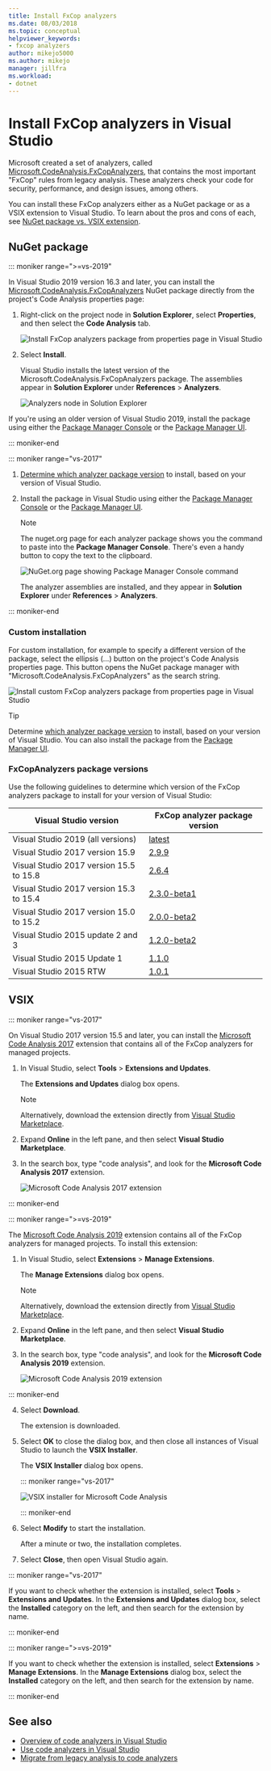 ```yaml
---
title: Install FxCop analyzers
ms.date: 08/03/2018
ms.topic: conceptual
helpviewer_keywords:
- fxcop analyzers
author: mikejo5000
ms.author: mikejo
manager: jillfra
ms.workload:
- dotnet
---
```

# Install FxCop analyzers in Visual Studio

Microsoft created a set of analyzers, called [Microsoft.CodeAnalysis.FxCopAnalyzers](https://www.nuget.org/packages/Microsoft.CodeAnalysis.FxCopAnalyzers), that contains the most important "FxCop" rules from legacy analysis. These analyzers check your code for security, performance, and design issues, among others.

You can install these FxCop analyzers either as a NuGet package or as a VSIX extension to Visual Studio. To learn about the pros and cons of each, see [NuGet package vs. VSIX extension](roslyn-analyzers-overview.md#nuget-package-versus-vsix-extension).

## NuGet package

::: moniker range=">=vs-2019"

In Visual Studio 2019 version 16.3 and later, you can install the [Microsoft.CodeAnalysis.FxCopAnalyzers](https://www.nuget.org/packages/Microsoft.CodeAnalysis.FxCopAnalyzers) NuGet package directly from the project's Code Analysis properties page:

1. Right-click on the project node in **Solution Explorer**, select **Properties**, and then select the **Code Analysis** tab.

   ![Install FxCop analyzers package from properties page in Visual Studio](media/install-fxcop-properties-page.png)

2. Select **Install**.

   Visual Studio installs the latest version of the Microsoft.CodeAnalysis.FxCopAnalyzers package. The assemblies appear in **Solution Explorer** under **References** > **Analyzers**.

   ![Analyzers node in Solution Explorer](media/solution-explorer-analyzers-node.png)

If you're using an older version of Visual Studio 2019, install the package using either the [Package Manager Console](/nuget/quickstart/install-and-use-a-package-in-visual-studio#package-manager-console) or the [Package Manager UI](/nuget/quickstart/install-and-use-a-package-in-visual-studio#package-manager-console).

::: moniker-end

::: moniker range="vs-2017"

1. [Determine which analyzer package version](#fxcopanalyzers-package-versions) to install, based on your version of Visual Studio.

2. Install the package in Visual Studio using either the [Package Manager Console](/nuget/quickstart/install-and-use-a-package-in-visual-studio#package-manager-console) or the [Package Manager UI](/nuget/quickstart/install-and-use-a-package-in-visual-studio#package-manager-console).

   > [!NOTE]
   > The nuget.org page for each analyzer package shows you the command to paste into the **Package Manager Console**. There's even a handy button to copy the text to the clipboard.
   >
   > ![NuGet.org page showing Package Manager Console command](media/nuget-package-manager-command.png)

   The analyzer assemblies are installed, and they appear in **Solution Explorer** under **References** > **Analyzers**.

::: moniker-end

### Custom installation

For custom installation, for example to specify a different version of the package, select the ellipsis (...) button on the project's Code Analysis properties page. This button opens the NuGet package manager with "Microsoft.CodeAnalysis.FxCopAnalyzers" as the search string.

![Install custom FxCop analyzers package from properties page in Visual Studio](media/install-fxcop-properties-page-ellipsis.png)

> [!TIP]
> Determine [which analyzer package version](#fxcopanalyzers-package-versions) to install, based on your version of Visual Studio. You can also install the package from the [Package Manager UI](/nuget/quickstart/install-and-use-a-package-in-visual-studio#package-manager-console).

### FxCopAnalyzers package versions

Use the following guidelines to determine which version of the FxCop analyzers package to install for your version of Visual Studio:

| Visual Studio version | FxCop analyzer package version |
| - | - |
| Visual Studio 2019 (all versions) | [latest](https://www.nuget.org/packages/Microsoft.CodeAnalysis.FxCopAnalyzers/) | 
| Visual Studio 2017 version 15.9 | [2.9.9](https://www.nuget.org/packages/Microsoft.CodeAnalysis.FxCopAnalyzers/2.9.9) |
| Visual Studio 2017 version 15.5 to 15.8 | [2.6.4](https://www.nuget.org/packages/Microsoft.CodeAnalysis.FxCopAnalyzers/2.6.4) |
| Visual Studio 2017 version 15.3 to 15.4 | [2.3.0-beta1](https://www.nuget.org/packages/Microsoft.CodeAnalysis.FxCopAnalyzers/2.3.0-beta1) |
| Visual Studio 2017 version 15.0 to 15.2 | [2.0.0-beta2](https://www.nuget.org/packages/Microsoft.CodeAnalysis.FxCopAnalyzers/2.0.0-beta2) |
| Visual Studio 2015 update 2 and 3 | [1.2.0-beta2](https://www.nuget.org/packages/Microsoft.CodeAnalysis.FxCopAnalyzers/1.2.0-beta2) |
| Visual Studio 2015 Update 1 | [1.1.0](https://www.nuget.org/packages/Microsoft.CodeAnalysis.FxCopAnalyzers/1.1.0) |
| Visual Studio 2015 RTW | [1.0.1](https://www.nuget.org/packages/Microsoft.CodeAnalysis.FxCopAnalyzers/1.0.1) |

## VSIX

::: moniker range="vs-2017"

On Visual Studio 2017 version 15.5 and later, you can install the [Microsoft Code Analysis 2017](https://marketplace.visualstudio.com/items?itemName=VisualStudioPlatformTeam.MicrosoftCodeAnalysis2017) extension that contains all of the FxCop analyzers for managed projects.

1. In Visual Studio, select **Tools** > **Extensions and Updates**.

   The **Extensions and Updates** dialog box opens.

   > [!NOTE]
   > Alternatively, download the extension directly from [Visual Studio Marketplace](https://marketplace.visualstudio.com/items?itemName=VisualStudioPlatformTeam.MicrosoftCodeAnalysis2017).

2. Expand **Online** in the left pane, and then select **Visual Studio Marketplace**.

3. In the search box, type "code analysis", and look for the **Microsoft Code Analysis 2017** extension.

   ![Microsoft Code Analysis 2017 extension](media/extensions-and-updates-code-analysis.png)

::: moniker-end

::: moniker range=">=vs-2019"

The [Microsoft Code Analysis 2019](https://marketplace.visualstudio.com/items?itemName=VisualStudioPlatformTeam.MicrosoftCodeAnalysis2019) extension contains all of the FxCop analyzers for managed projects. To install this extension:

1. In Visual Studio, select **Extensions** > **Manage Extensions**.

   The **Manage Extensions** dialog box opens.

   > [!NOTE]
   > Alternatively, download the extension directly from [Visual Studio Marketplace](https://marketplace.visualstudio.com/items?itemName=VisualStudioPlatformTeam.MicrosoftCodeAnalysis2019).

2. Expand **Online** in the left pane, and then select **Visual Studio Marketplace**.

3. In the search box, type "code analysis", and look for the **Microsoft Code Analysis 2019** extension.

   ![Microsoft Code Analysis 2019 extension](media/manage-extensions-code-analysis.png)

::: moniker-end

4. Select **Download**.

   The extension is downloaded.

5. Select **OK** to close the dialog box, and then close all instances of Visual Studio to launch the **VSIX Installer**.

   The **VSIX Installer** dialog box opens.

   ::: moniker range="vs-2017"

   ![VSIX installer for Microsoft Code Analysis](media/vsix-installer-code-analysis.png)

   ::: moniker-end

6. Select **Modify** to start the installation.

   After a minute or two, the installation completes.

7. Select **Close**, then open Visual Studio again.

::: moniker range="vs-2017"

If you want to check whether the extension is installed, select **Tools** > **Extensions and Updates**. In the **Extensions and Updates** dialog box, select the **Installed** category on the left, and then search for the extension by name.

::: moniker-end

::: moniker range=">=vs-2019"

If you want to check whether the extension is installed, select **Extensions** > **Manage Extensions**. In the **Manage Extensions** dialog box, select the **Installed** category on the left, and then search for the extension by name.

::: moniker-end

## See also

- [Overview of code analyzers in Visual Studio](../code-quality/roslyn-analyzers-overview.md)
- [Use code analyzers in Visual Studio](../code-quality/use-roslyn-analyzers.md)
- [Migrate from legacy analysis to code analyzers](../code-quality/migrate-from-legacy-analysis-to-fxcop-analyzers.md)
